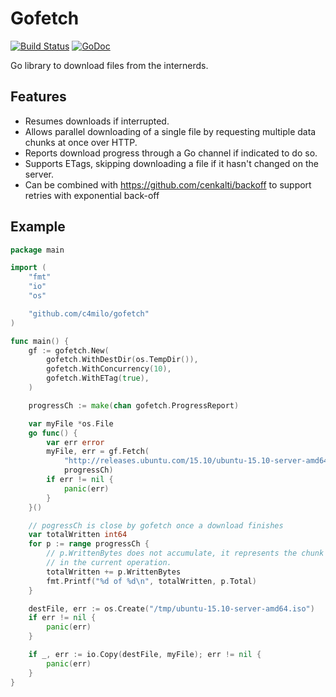 # Gofetch
[![Build Status](https://travis-ci.org/c4milo/gofetch.svg?branch=master)](https://travis-ci.org/c4milo/gofetch)
[![GoDoc](https://godoc.org/github.com/c4milo/gofetch?status.svg)](https://godoc.org/github.com/c4milo/gofetch)

Go library to download files from the internerds.

## Features
* Resumes downloads if interrupted.
* Allows parallel downloading of a single file by requesting multiple data chunks at once over HTTP.
* Reports download progress through a Go channel if indicated to do so.
* Supports ETags, skipping downloading a file if it hasn't changed on the server.
* Can be combined with https://github.com/cenkalti/backoff to support retries with exponential back-off


## Example

```go
package main

import (
	"fmt"
	"io"
	"os"

	"github.com/c4milo/gofetch"
)

func main() {
	gf := gofetch.New(
		gofetch.WithDestDir(os.TempDir()),
		gofetch.WithConcurrency(10),
		gofetch.WithETag(true),
	)

	progressCh := make(chan gofetch.ProgressReport)

	var myFile *os.File
	go func() {
		var err error
		myFile, err = gf.Fetch(
			"http://releases.ubuntu.com/15.10/ubuntu-15.10-server-amd64.iso",
			progressCh)
		if err != nil {
			panic(err)
		}
	}()

	// pogressCh is close by gofetch once a download finishes
	var totalWritten int64
	for p := range progressCh {
		// p.WrittenBytes does not accumulate, it represents the chunk size written
		// in the current operation.
		totalWritten += p.WrittenBytes
		fmt.Printf("%d of %d\n", totalWritten, p.Total)
	}

	destFile, err := os.Create("/tmp/ubuntu-15.10-server-amd64.iso")
	if err != nil {
		panic(err)
	}

	if _, err := io.Copy(destFile, myFile); err != nil {
		panic(err)
	}
}
```
